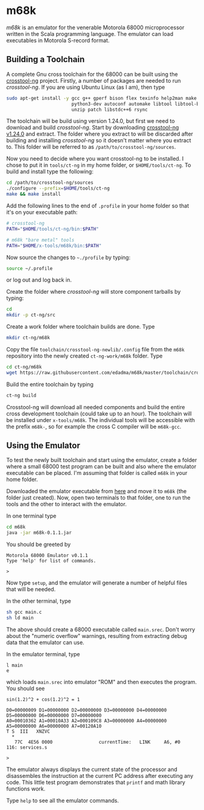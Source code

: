 m68k
====

*m68k* is an emulator for the venerable Motorola 68000 microprocessor written in the Scala programming language.  The emulator can load executables in Motorola S-record format.


Building a Toolchain
--------------------

A complete Gnu cross toolchain for the 68000 can be built using the [crosstool-ng](https://crosstool-ng.github.io/) project.  Firstly, a number of packages are needed to run *crosstool-ng*.  If you are using Ubuntu Linux (as I am), then type

```bash
sudo apt-get install -y gcc g++ gperf bison flex texinfo help2man make libncurses5-dev \
                        python3-dev autoconf automake libtool libtool-bin gawk wget bzip2 xz-utils \
                        unzip patch libstdc++6 rsync
```

The toolchain will be build using version 1.24.0, but first we need to download and build *crosstool-ng*.  Start by downloading [crosstool-ng v1.24.0](http://crosstool-ng.org/download/crosstool-ng/crosstool-ng-1.24.0.tar.xz) and extract.  The folder where you extract to will be discarded after building and installing *crosstool-ng* so it doesn't matter where you extract to.  This folder will be referred to as `/path/to/crosstool-ng/sources`.

Now you need to decide where you want crosstool-ng to be installed.  I chose to put it in `tools/ct-ng` in my home folder, or `$HOME/tools/ct-ng`.  To build and install type the following:

```bash
cd /path/to/crosstool-ng/sources
./configure --prefix=$HOME/tools/ct-ng
make && make install
```

Add the following lines to the end of `.profile` in your home folder so that it's on your executable path:

```bash
# crosstool-ng
PATH="$HOME/tools/ct-ng/bin:$PATH"

# m68k "bare metal" tools
PATH="$HOME/x-tools/m68k/bin:$PATH"
```

Now source the changes to `~./profile` by typing:

```bash
source ~/.profile
```

or log out and log back in.

Create the folder where *crosstool-ng* will store component tarballs by typing:

```bash
cd
mkdir -p ct-ng/src
```

Create a work folder where toolchain builds are done.  Type

```bash
mkdir ct-ng/m68k
```

Copy the file `toolchain/crosstool-ng-newlib/.config` file from the `m68k` repository into the newly created `ct-ng-work/m68k` folder.  Type

```bash
cd ct-ng/m68k
wget https://raw.githubusercontent.com/edadma/m68k/master/toolchain/crosstool-ng-newlib/.config
```

Build the entire toolchain by typing

```bash
ct-ng build
```

Crosstool-ng will download all needed components and build the entire cross development toolchain (could take up to an hour).  The toolchain will be installed under `x-tools/m68k`.  The individual tools will be accessible with the prefix `m68k-`, so for example the cross C compiler will be `m68k-gcc`.

Using the Emulator
------------------

To test the newly built toolchain and start using the emulator, create a folder where a small 68000 test program can be built and also where the emulator executable can be placed.  I'm assuming that folder is called `m68k` in your home folder.

Downloaded the emulator executable from [here](https://dl.bintray.com/edadma/generic/m68k-0.1.1.jar) and move it to `m68k` (the folder just created).  Now, open two terminals to that folder, one to run the tools and the other to interact with the emulator.

In one terminal type

```bash
cd m68k
java -jar m68k-0.1.1.jar
```

You should be greeted by

    Motorola 68000 Emulator v0.1.1
    Type 'help' for list of commands.
    
    > 
    
Now type `setup`, and the emulator will generate a number of helpful files that will be needed.

In the other terminal, type

```bash
sh gcc main.c
sh ld main
```

The above should create a 68000 executable called `main.srec`.  Don't worry about the "numeric overflow" warnings, resulting from extracting debug data that the emulator can use.

In the emulator terminal, type

    l main
    e
    
which loads `main.srec` into emulator "ROM" and then executes the program.  You should see

    sin(1.2)^2 + cos(1.2)^2 = 1
    
    D0=00000009 D1=00000000 D2=00000000 D3=00000000 D4=00000000 D5=00000000 D6=00000000 D7=00000000 
    A0=00010362 A1=00010A33 A2=000109C8 A3=00000000 A4=00000000 A5=00000000 A6=00000000 A7=00120A10 
    T S  III   XNZVC
      *             
       77C  4E56 0000                 currentTime:   LINK     A6, #0              116: services.s
    
    >     

The emulator always displays the current state of the processor and disassembles the instruction at the current PC address after executing any code.  This little test program demonstrates that `printf` and math library functions work.

Type `help` to see all the emulator commands.